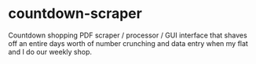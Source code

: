 # countdown-scraper
Countdown shopping PDF scraper / processor / GUI interface that shaves off an entire days worth of number crunching and data entry when my flat and I do our weekly shop. 
